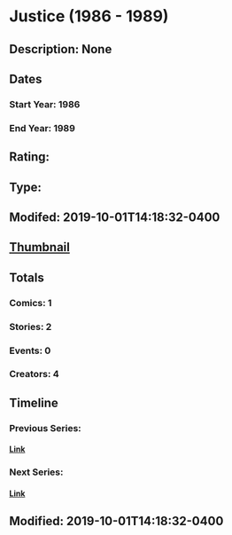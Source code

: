 # Justice (1986 - 1989)
## Description: None
## Dates
### Start Year: 1986
### End Year: 1989
## Rating: 
## Type: 
## Modifed: 2019-10-01T14:18:32-0400
## [Thumbnail](http://i.annihil.us/u/prod/marvel/i/mg/6/b0/5d93602e617df.jpg)
## Totals
### Comics: 1
### Stories: 2
### Events: 0
### Creators: 4
## Timeline
### Previous Series: 
#### [Link]()
### Next Series: 
#### [Link]()
## Modified: 2019-10-01T14:18:32-0400